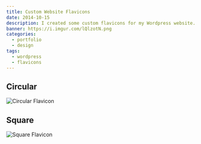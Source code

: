 ```yaml
---
title: Custom Website Flavicons
date: 2014-10-15
description: I created some custom flavicons for my Wordpress website.
banner: https://i.imgur.com/lQlzotN.png
categories:
  - portfolio
  - design
tags:
  - wordpress
  - flavicons
---
```


## Circular

![Circular Flavicon](https://i.imgur.com/OMfDueE.jpg)

## Square

![Square Flavicon](https://i.imgur.com/5udxp4n.jpg)
